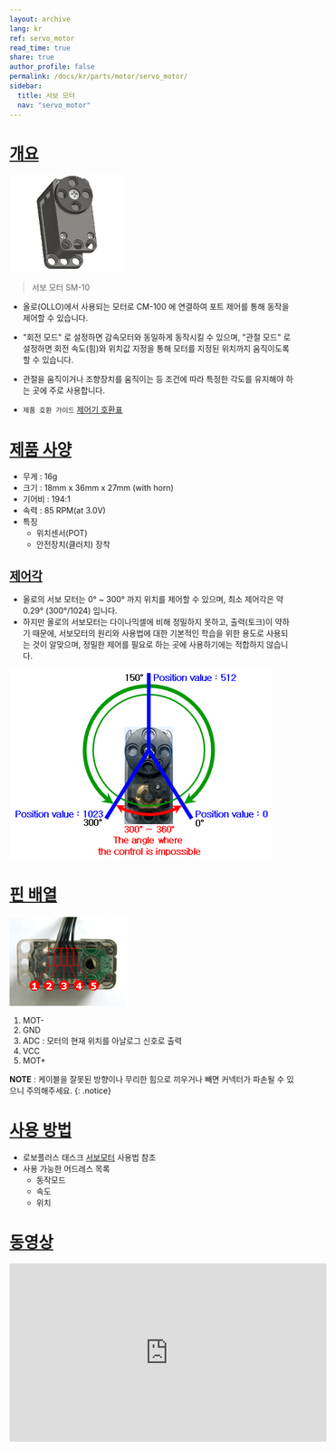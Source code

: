 ```yaml
---
layout: archive
lang: kr
ref: servo_motor
read_time: true
share: true
author_profile: false
permalink: /docs/kr/parts/motor/servo_motor/
sidebar:
  title: 서보 모터
  nav: "servo_motor"
---
```


# [개요](#개요)

![img](/assets/images/parts/motor/servo_motor_product.jpg)

> 서보 모터 SM-10

- 올로(OLLO)에서 사용되는 모터로 CM-100 에 연결하여 포트 제어를 통해 동작을 제어할 수 있습니다.
- "회전 모드" 로 설정하면 감속모터와 동일하게 동작시킬 수 있으며, "관절 모드" 로 설정하면 회전 속도(힘)와 위치값 지정을 통해 모터를 지정된 위치까지 움직이도록 할 수 있습니다.
- 관절을 움직이거나 조향장치를 움직이는 등 조건에 따라 특정한 각도를 유지해야 하는 곳에 주로 사용합니다.

- `제품 호환 가이드` [제어기 호환표]

# [제품 사양](#제품-사양)

- 무게 : 16g
- 크기 : 18mm x 36mm x 27mm (with horn)
- 기어비 : 194:1
- 속력 : 85 RPM(at 3.0V)
- 특징
  - 위치센서(POT)
  - 안전장치(클러치) 장착

## [제어각](#제어각)

- 올로의 서보 모터는 0&deg; ~ 300&deg; 까지 위치를 제어할 수 있으며, 최소 제어각은 약 0.29&deg; (300&deg;/1024) 입니다.
- 하지만 올로의 서보모터는 다이나믹셀에 비해 정밀하지 못하고, 출력(토크)이 약하기 때문에, 서보모터의 원리와 사용법에 대한 기본적인 학습을 위한 용도로 사용되는 것이 알맞으며, 정밀한 제어를 필요로 하는 곳에 사용하기에는 적합하지 않습니다.

 ![img](/assets/images/parts/motor/servo_motor_01.png)

# [핀 배열](#핀-배열)

![img](/assets/images/parts/motor/servo_motor_pinout.png)

1. MOT-
2. GND
3. ADC : 모터의 현재 위치를 아날로그 신호로 출력
4. VCC
5. MOT+

**NOTE** : 케이블을 잘못된 방향이나 무리한 힘으로 끼우거나 빼면 커넥터가 파손될 수 있으니 주의해주세요.
{: .notice}

# [사용 방법](#사용-방법)

- 로보플러스 태스크 [서보모터] 사용법 참조
- 사용 가능한 어드레스 목록
  - 동작모드
  - 속도
  - 위치

# [동영상](#동영상)

 <iframe width="560" height="315" src="https://www.youtube.com/embed/-qRy_NDd5eU" frameborder="0" allowfullscreen></iframe>

 [서보모터]: /docs/kr/software/rplus1/task/programming_02/#서보모터
 [제어기 호환표]: /docs/kr/parts/controller/controller_compatibility/

